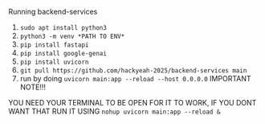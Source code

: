 

Running backend-services


1.	``` sudo apt install python3 ```
2.	```python3 -m venv *PATH TO ENV*```
3.  ```pip install fastapi```
4.  ```pip install google-genai```
5.  ```pip install uvicorn```
6.	```git pull https://github.com/hackyeah-2025/backend-services main```
7.	run by doing ```uvicorn main:app --reload --host 0.0.0.0```
IMPORTANT NOTE!!!

YOU NEED YOUR TERMINAL TO BE OPEN FOR IT TO WORK, IF YOU DONT WANT THAT RUN IT USING ```nohup uvicorn main:app --reload &```

